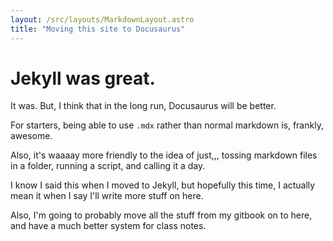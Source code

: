 ```yaml
---
layout: /src/layouts/MarkdownLayout.astro
title: "Moving this site to Docusaurus"
---
```

# Jekyll was great.
It was. But, I think that in the long run, Docusaurus will be better.

For starters, being able to use `.mdx` rather than normal markdown is, frankly, awesome.

Also, it's waaaay more friendly to the idea of just,,, tossing markdown files in a folder, running a script, and calling it a day.

I know I said this when I moved to Jekyll, but hopefully this time, I actually mean it when I say I'll write more stuff on here.

Also, I'm going to probably move all the stuff from my gitbook on to here, and have a much better system for class notes.